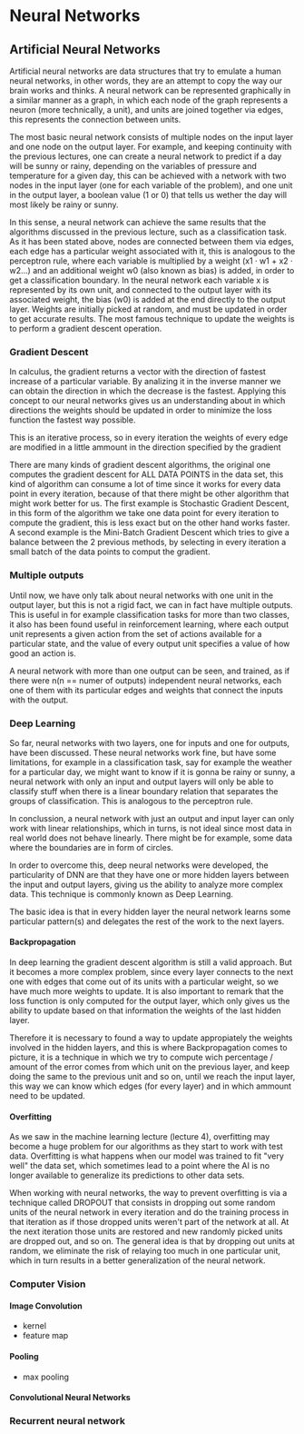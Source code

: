 # Neural Networks

## Artificial Neural Networks
Artificial neural networks are data structures that try to emulate a human
neural networks, in other words, they are an attempt to copy the way our brain
works and thinks. A neural network can be represented graphically in a similar
manner as a graph, in which each node of the graph represents a neuron (more
technically, a unit), and units are joined together via edges, this represents
the connection between units.

The most basic neural network consists of multiple nodes on the input layer and
one node on the output layer. For example, and keeping continuity with the
previous lectures, one can create a neural network to predict if a day will be
sunny or rainy, depending on the variables of pressure and temperature for a
given day, this can be achieved with a network with two nodes in the input
layer (one for each variable of the problem), and one unit in the output layer,
a boolean value (1 or 0) that tells us wether the day will most likely be rainy
or sunny.

In this sense, a neural network can achieve the same results that the
algorithms discussed in the previous lecture, such as a classification task. As
it has been stated above, nodes are connected between them via edges, each edge
has a particular weight associated with it, this is analogous to the perceptron
rule, where each variable is multiplied by a weight (x1 · w1 + x2 · w2...) and
an additional weight w0 (also known as bias) is added, in order to get a
classification boundary. In the neural network each variable x is represented
by its own unit, and connected to the output layer with its associated weight,
the bias (w0) is added at the end directly to the output layer. Weights are
initially picked at random, and must be updated in order to get accurate
results. The most famous technique to update the weights is to perform a
gradient descent operation.

### Gradient Descent
In calculus, the gradient returns a vector with the direction of fastest
increase of a particular variable. By analizing it in the inverse manner we can
obtain the direction in which the decrease is the fastest. Applying this
concept to our neural networks gives us an understanding about in which
directions the weights should be updated in order to minimize the loss function
the fastest way possible.

This is an iterative process, so in every iteration the weights of every edge
are modified in a little ammount in the direction specified by the gradient

There are many kinds of gradient descent algorithms, the original one computes
the gradient descent for ALL DATA POINTS in the data set, this kind of
algorithm can consume a lot of time since it works for every data point in
every iteration, because of that there might be other algorithm that might work
better for us. The first example is Stochastic Gradient Descent, in this form
of the algorithm we take one data point for every iteration to compute the
gradient, this is less exact but on the other hand works faster. A second
example is the Mini-Batch Gradient Descent which tries to give a balance
between the 2 previous methods, by selecting in every iteration a small batch
of the data points to comput the gradient.

### Multiple outputs
Until now, we have only talk about neural networks with one unit in the output
layer, but this is not a rigid fact, we can in fact have multiple outputs. This
is useful in for example classification tasks for more than two classes, it
also has been found useful in reinforcement learning, where each output unit
represents a given action from the set of actions available for a particular
state, and the value of every output unit specifies a value of how good an
action is.

A neural network with more than one output can be seen, and trained, as if
there were n(n == numer of outputs) independent neural networks, each one of
them with its particular edges and weights that connect the inputs with the
output.

### Deep Learning
So far, neural networks with two layers, one for inputs and one for outputs,
have been discussed. These neural networks work fine, but have some
limitations, for example in a classification task, say for example the weather
for a particular day, we might want to know if it is gonna be rainy or sunny, 
a neural network with only an input and output layers will only be able to
classify stuff when there is a linear boundary relation that separates the
groups of classification. This is analogous to the perceptron rule.

In conclussion, a neural network with just an output and input layer can only
work with linear relationships, which in turns, is not ideal since most data in
real world does not behave linearly. There might be for example, some data
where the boundaries are in form of circles.

In order to overcome this, deep neural networks were developed, the
particularity of DNN are that they have one or more hidden layers between the
input and output layers, giving us the ability to analyze more complex data.
This technique is commonly known as Deep Learning.

The basic idea is that in every hidden layer the neural network learns some
particular pattern(s) and delegates the rest of the work to the next layers.

#### Backpropagation
In deep learning the gradient descent algorithm is still a valid approach. But
it becomes a more complex problem, since every layer connects to the next one
with edges that come out of its units with a particular weight, so we have much
more weights to update. It is also important to remark that the loss function
is only computed for the output layer, which only gives us the ability to
update based on that information the weights of the last hidden layer.

Therefore it is necessary to found a way to update appropiately the weights
involved in the hidden layers, and this is where Backpropagation comes to
picture, it is a technique in which we try to compute wich percentage / amount
of the error comes from which unit on the previous layer, and keep doing the
same to the previous unit and so on, until we reach the input layer, this way
we can know which edges (for every layer) and in which ammount need to be
updated.

#### Overfitting
As we saw in the machine learning lecture (lecture 4), overfitting may become a
huge problem for our algorithms as they start to work with test data.
Overfitting is what happens when our model was trained to fit "very well" the
data set, which sometimes lead to a point where the AI is no longer available
to generalize its predictions to other data sets.

When working with neural networks, the way to prevent overfitting is via a
technique called DROPOUT that consists in dropping out some random units of the
neural network in every iteration and do the training process in that iteration
as if those dropped units weren't part of the network at all. At the next
iteration those units are restored and new randomly picked units are dropped
out, and so on. The general idea is that by dropping out units at random, we
eliminate the risk of relaying too much in one particular unit, which in turn
results in a better generalization of the neural network.

### Computer Vision
#### Image Convolution
- kernel
- feature map

#### Pooling
- max pooling

#### Convolutional Neural Networks


### Recurrent neural network
